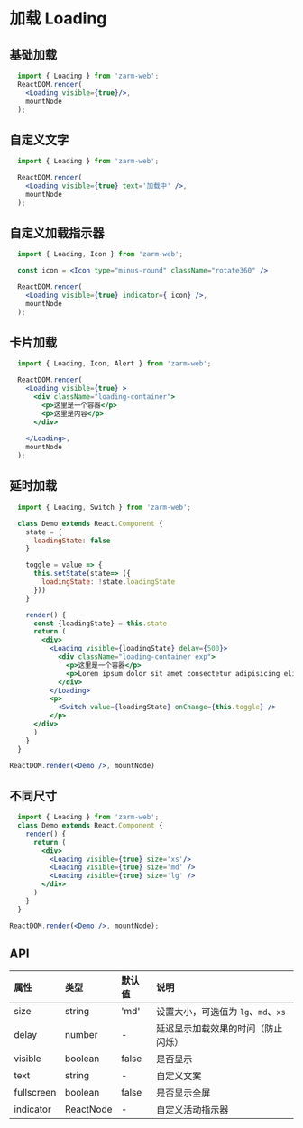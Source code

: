 # 加载 Loading 

## 基础加载

```jsx
  import { Loading } from 'zarm-web';
  ReactDOM.render(
    <Loading visible={true}/>,
    mountNode
  );
```

## 自定义文字

```jsx
  import { Loading } from 'zarm-web';

  ReactDOM.render( 
    <Loading visible={true} text='加载中' />,
    mountNode
  );
```

## 自定义加载指示器

```jsx
  import { Loading, Icon } from 'zarm-web';

  const icon = <Icon type="minus-round" className="rotate360" />

  ReactDOM.render( 
    <Loading visible={true} indicator={ icon} />,
    mountNode
  );
```


## 卡片加载

```jsx
  import { Loading, Icon, Alert } from 'zarm-web';

  ReactDOM.render( 
    <Loading visible={true} >
      <div className="loading-container">
        <p>这里是一个容器</p>
        <p>这里是内容</p>
      </div>
     
    </Loading>,
    mountNode
  );
```
## 延时加载
```jsx
  import { Loading, Switch } from 'zarm-web';

  class Demo extends React.Component {
    state = {
      loadingState: false
    }

    toggle = value => {
      this.setState(state=> ({
        loadingState: !state.loadingState
      }))
    }

    render() {
      const {loadingState} = this.state
      return (
        <div> 
          <Loading visible={loadingState} delay={500}>
            <div className="loading-container exp">
              <p>这里是一个容器</p>
              <p>Lorem ipsum dolor sit amet consectetur adipisicing elit.</p>
            </div>
          </Loading>
          <p>
            <Switch value={loadingState} onChange={this.toggle} />
          </p>
      </div>
      )
    }
  }

ReactDOM.render(<Demo />, mountNode)
```

## 不同尺寸

```jsx
  import { Loading } from 'zarm-web';
  class Demo extends React.Component {
    render() {
      return (
        <div>
          <Loading visible={true} size='xs'/>
          <Loading visible={true} size='md' />
          <Loading visible={true} size='lg' />
        </div>
      )
    }
  }

ReactDOM.render(<Demo />, mountNode);
```
## API

| 属性 | 类型 | 默认值 | 说明 |
| :--- | :--- | :--- | :--- |
| size | string | 'md' | 设置大小，可选值为 `lg`、`md`、`xs`|
| delay | number | - | 延迟显示加载效果的时间（防止闪烁） |
| visible | boolean | false | 是否显示 |
| text | string | - | 自定义文案 |
| fullscreen | boolean | false | 是否显示全屏 |
| indicator | ReactNode | - | 自定义活动指示器 |
